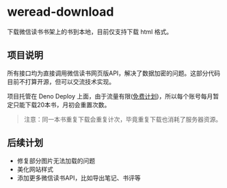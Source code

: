 # weread-download

下载微信读书书架上的书到本地，目前仅支持下载 html 格式。

## 项目说明
所有接口均为直接调用微信读书网页版API，解决了数据加密的问题。这部分代码目前不打算开源，但可以交流技术实现。

项目托管在 Deno Deploy 上面，由于流量有限([免费计划](https://deno.com/deploy/pricing))，所以每个账号每月暂定只能下载20本书，月初会重置次数。

> 注意：同一本书重复下载会重复计次，毕竟重复下载也消耗了服务器资源。

## 后续计划

- 修复部分图片无法加载的问题
- 美化网站样式
- 添加更多微信读书API，比如导出笔记、书评等
